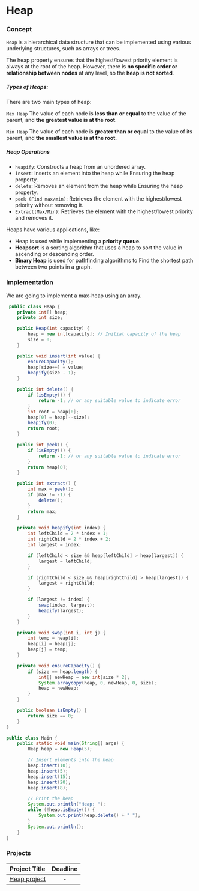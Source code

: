 # Heap

### Concept 
`Heap` is a hierarchical data structure that can be implemented using various underlying structures, such as arrays or trees.  

The heap property ensures that the highest/lowest priority element is always at the root of the heap. However, there is **no specific order or relationship between nodes** at any level, so the **heap is not sorted**.

##### Types of Heaps:
There are two main types of heap:

`Max Heap` The value of each node is **less than or equal** to the value of the parent, and **the greatest value is at the root**.

`Min Heap` The value of each node is **greater than or equal** to the value of its parent, and **the smallest value is at the root**. 

##### Heap Operations
- `heapify`: Constructs a heap from an unordered array.
- `insert`: Inserts an element into the heap while Ensuring the heap property.
- `delete`: Removes an element from the heap while Ensuring the heap property.
- `peek (Find max/min)`: Retrieves the element with the highest/lowest priority without removing it.
- `Extract(Max/Min)`: Retrieves the element with the highest/lowest priority and removes it.

Heaps have various applications, like:
- Heap is used while implementing a **priority queue**.
- **Heapsort** is a sorting algorithm that uses a heap to sort the value in ascending or descending order.
- **Binary Heap** is used for pathfinding algorithms to Find the shortest path between two points in a graph.

### Implementation
We are going to implement a max-heap using an array. 
```java
 public class Heap {
    private int[] heap;
    private int size;

    public Heap(int capacity) {
        heap = new int[capacity]; // Initial capacity of the heap
        size = 0;
    }

    public void insert(int value) {
        ensureCapacity();
        heap[size++] = value;
        heapify(size - 1);
    }

    public int delete() {
        if (isEmpty()) {
            return -1; // or any suitable value to indicate error
        }
        int root = heap[0];
        heap[0] = heap[--size];
        heapify(0);
        return root;
    }

    public int peek() {
        if (isEmpty()) {
            return -1; // or any suitable value to indicate error
        }
        return heap[0];
    }

    public int extract() {
        int max = peek();
        if (max != -1) {
            delete();
        }
        return max;
    }

    private void heapify(int index) {
        int leftChild = 2 * index + 1;
        int rightChild = 2 * index + 2;
        int largest = index;

        if (leftChild < size && heap[leftChild] > heap[largest]) {
            largest = leftChild;
        }

        if (rightChild < size && heap[rightChild] > heap[largest]) {
            largest = rightChild;
        }

        if (largest != index) {
            swap(index, largest);
            heapify(largest);
        }
    }

    private void swap(int i, int j) {
        int temp = heap[i];
        heap[i] = heap[j];
        heap[j] = temp;
    }

    private void ensureCapacity() {
        if (size == heap.length) {
            int[] newHeap = new int[size * 2];
            System.arraycopy(heap, 0, newHeap, 0, size);
            heap = newHeap;
        }
    }

    public boolean isEmpty() {
        return size == 0;
    }
}

```
```java
public class Main {
    public static void main(String[] args) {
        Heap heap = new Heap(5);

        // Insert elements into the heap
        heap.insert(10);
        heap.insert(5);
        heap.insert(15);
        heap.insert(20);
        heap.insert(8);

        // Print the heap
        System.out.println("Heap: ");
        while (!heap.isEmpty()) {
            System.out.print(heap.delete() + " ");
        }
        System.out.println();
    }
}
```

### Projects

|Project Title | Deadline |
|:-----------:|:-------------:|
|[Heap project](https://github.com/SAFCSP-Team/heap-project) | - | 
